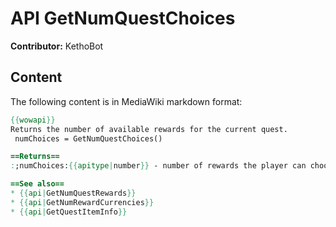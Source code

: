 # API GetNumQuestChoices

**Contributor:** KethoBot

## Content

The following content is in MediaWiki markdown format:

```mediawiki
{{wowapi}}
Returns the number of available rewards for the current quest.
 numChoices = GetNumQuestChoices()

==Returns==
:;numChoices:{{apitype|number}} - number of rewards the player can choose between.

==See also==
* {{api|GetNumQuestRewards}}
* {{api|GetNumRewardCurrencies}}
* {{api|GetQuestItemInfo}}
```